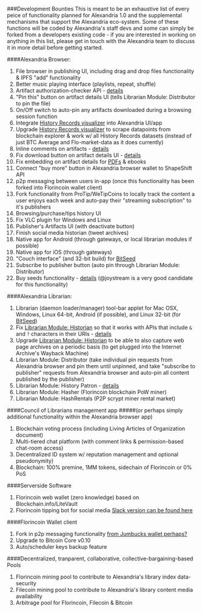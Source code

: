 ###Development Bounties
This is meant to be an exhaustive list of every peice of functionality planned for Alexandria 1.0 and the supplemental mechanisms that support the Alexandria eco-system. Some of these functions will be coded by Alexandria's staff devs and some can simply be forked from a developers existing code - if you are interested in working on anything in this list, please get in touch with the Alexandria team to discuss it in more detail before getting started.

####Alexandria Browser:
1. File browser in publishing UI, including drag and drop files functionality & IPFS "add" functionality
2. Better music playing interface (playlists, repeat, shuffle)
3. Artifact authorization-checker API - [details](https://github.com/dloa/alexandria-browser/issues/13)
4. "Pin this" button on artifact details UI (tells Librarian Module: Distributor to pin the file)
5. On/Off switch to auto-pin any artifacts downloaded during a browsing session function
6. Integrate [History Records visualizer](https://github.com/dloa/history_records_visualizer) into Alexandria UI/app
7. Upgrade [History Records visualizer](https://github.com/dloa/history_records_visualizer) to scrape datapoints from blockchain explorer & work w/ all History Records datasets (instead of just BTC Average and Flo-market-data as it does currently)
8. Inline comments on artifacts - [details](https://github.com/dloa/alexandria-browser/issues/10)
9. Fix download button on artifact details UI - [details](https://github.com/dloa/alexandria-browser/issues/6)
10. Fix embedding on artifact details for [PDFs](https://github.com/dloa/alexandria-browser/issues/5) & ebooks
11. Connect "buy more" button in Alexandria browser wallet to ShapeShift API
12. p2p messaging between users in-app (once this functionality has been forked into Florincoin wallet client)
13. Fork functionality from ProTip/WeTipCoins to locally track the content a user enjoys each week and auto-pay their "streaming subscription" to it's publishers
14. Browsing/purchase/tips history UI
15. Fix VLC plugin for Windows and Linux
16. Publisher's Artifacts UI (with deactivate button)
17. Finish social media historian (tweet archives)
18. Native app for Android (through gateways, or local librarian modules if possible)
19. Native app for iOS (through gateways)
20. "Couch interface" (and 32-bit build) for [BitSeed](http://www.bitseed.org)
21. Subscribe to publisher button (auto pin through Librarian Module: Distributor)
22. Buy seeds functionality - [details](https://github.com/dloa/alexandria-browser/issues/14) (@joystream is a very good candidate for this functionality)

####Alexandria Librarian:
1. Librarian (daemon loader/manager) tool-bar applet for Mac OSX, Windows, Linux 64-bit, Android (if possible), and Linux 32-bit (for [BitSeed](http://www.bitseed.org))
2. Fix [Librarian Module: Historian](https://github.com/dloa/librarian-module_historian) so that it works with APIs that include `&` and `?` characters in their URIs - [details](https://github.com/dloa/librarian-module_historian/issues/1)
3. Upgrade [Librarian Module: Historian](https://github.com/dloa/librarian-module_historian) to be able to also capture web page archives on a periodic basis (to get plugged into the Internet Archive's Wayback Machine)
4. Librarian Module: Distributor (take individual pin requests from Alexandria browser and pin them until unpinned, and take "subscribe to publisher" requests from Alexandria browser and auto-pin all content published by the publisher)
5. Librarian Module: History Patron - [details](https://github.com/dloa/librarian-module_history-patron)
6. Librarian Module: Hasher (Florincoin blockchain PoW miner)
7. Librarian Module: HashRentals (P2P scrypt miner rental market)

####Council of Librarians management app
#####(or perhaps simply additional functionality within the Alexandria browser app)
1. Blockchain voting process (including Living Articles of Organization document)
2. Multi-tiered chat platform (with comment links & permission-based chat-room access)
3. Decentralized ID system w/ reputation management and optional pseudonymity)
4. Blockchain: 100% premine, 1MM tokens, sidechain of Florincoin or 0% PoS

####Serverside Software
1. Florincoin web wallet (zero knowledge) based on Blockchain.info/LiteVault
2. Florincoin tipping bot for social media [Slack version can be found here](https://github.com/blocktech/slack_tipbot)

####Florincoin Wallet client
1. Fork in p2p messaging functionality [from Jumbucks wallet perhaps?](http://getjumbucks.com/#wallets)
2. Upgrade to Bitcoin Core v0.10
3. Auto/scheduler keys backup feature

####Decentralized, tranparent, collaborative, collective-bargaining-based Pools
1. Florincoin mining pool to contribute to Alexandria's library index data-security 
2. Filecoin mining pool to contribute to Alexandria's library content media availability
3. Arbitrage pool for Florincoin, Filecoin & Bitcoin
